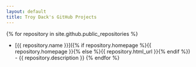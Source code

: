 ```yaml
---
layout: default
title: Troy Dack's GitHub Projects
---
```

{% for repository in site.github.public_repositories %}
* [{{ repository.name }}]({% if repository.homepage %}{{ repository.homepage }}{% else %}{{ repository.html_url }}{% endif %}) - {{ repository.description }}
{% endfor %}
